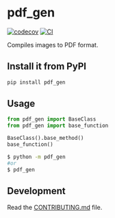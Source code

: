 
# pdf_gen

[![codecov](https://codecov.io/gh/rsekijima/pdf_gen/branch/main/graph/badge.svg?token=pdf_gen_token_here)](https://codecov.io/gh/rsekijima/pdf_gen)
[![CI](https://github.com/rsekijima/pdf_gen/actions/workflows/main.yml/badge.svg)](https://github.com/rsekijima/pdf_gen/actions/workflows/main.yml)

Compiles images to PDF format.

## Install it from PyPI

```bash
pip install pdf_gen
```

## Usage

```py
from pdf_gen import BaseClass
from pdf_gen import base_function

BaseClass().base_method()
base_function()
```

```bash
$ python -m pdf_gen
#or
$ pdf_gen
```

## Development

Read the [CONTRIBUTING.md](CONTRIBUTING.md) file.
